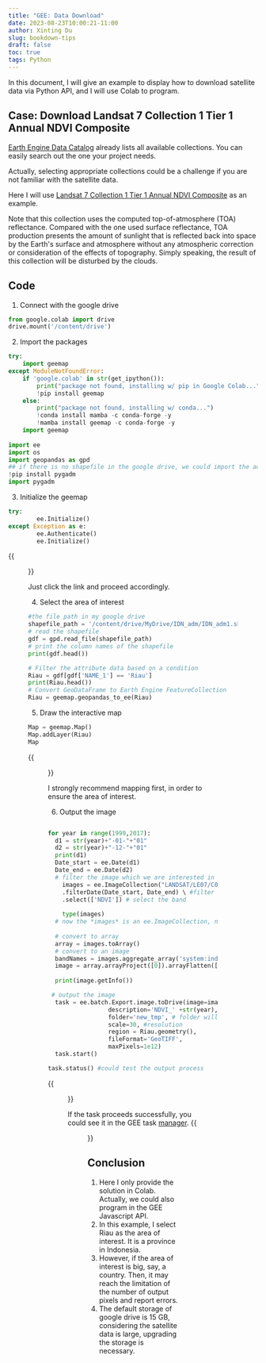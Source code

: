 ```yaml
---
title: "GEE: Data Download"
date: 2023-08-23T10:00:21-11:00
author: Xinting Du
slug: bookdown-tips
draft: false
toc: true
tags: Python
---
```




In this document, I will give an example to display how to download satellite data via Python API, and I will use Colab to program.

## Case: Download Landsat 7 Collection 1 Tier 1 Annual NDVI Composite

[Earth Engine Data Catalog](https://developers.google.com/earth-engine/datasets/catalog) already lists all available collections. You can easily search out the one your project needs. 

Actually, selecting appropriate collections could be a challenge if you are not familiar with the satellite data. 

Here I will use [Landsat 7 Collection 1 Tier 1 Annual NDVI Composite](https://developers.google.com/earth-engine/datasets/catalog/LANDSAT_LE07_C01_T1_ANNUAL_NDVI#bands) as an example.

Note that this collection uses the computed top-of-atmosphere (TOA) reflectance. Compared with the one used surface reflectance, TOA production presents the amount of sunlight that is reflected back into space by the Earth's surface and atmosphere without any atmospheric correction or consideration of the effects of topography. Simply speaking, the result of this collection will be disturbed by the clouds.

## Code

1. Connect with the google drive

```python
from google.colab import drive
drive.mount('/content/drive')
```
2. Import the packages

```python
try:
    import geemap
except ModuleNotFoundError:
    if 'google.colab' in str(get_ipython()):
        print("package not found, installing w/ pip in Google Colab...")
        !pip install geemap
    else:
        print("package not found, installing w/ conda...")
        !conda install mamba -c conda-forge -y
        !mamba install geemap -c conda-forge -y
    import geemap
    
import ee
import os
import geopandas as gpd
## if there is no shapefile in the google drive, we could import the administrative unit shapefile from package pygadm
!pip install pygadm 
import pygadm
``` 

3. Initialize the geemap

```python
try:
        ee.Initialize()
except Exception as e:
        ee.Authenticate()
        ee.Initialize()
```

{{<figure src="/media/en_blog/2023-08-23-GEE-2/pic1.png" caption="Authenticate" width="450">}}

Just click the link and proceed accordingly.

4. Select the area of interest

```python
#the file path in my google drive
shapefile_path = '/content/drive/MyDrive/IDN_adm/IDN_adm1.shp'  
# read the shapefile
gdf = gpd.read_file(shapefile_path) 
# print the column names of the shapefile
print(gdf.head()) 

# Filter the attribute data based on a condition
Riau = gdf[gdf['NAME_1'] == 'Riau']
print(Riau.head())
# Convert GeoDataFrame to Earth Engine FeatureCollection
Riau = geemap.geopandas_to_ee(Riau)
```

5. Draw the interactive map

```python
Map = geemap.Map()
Map.addLayer(Riau)
Map
```
{{<figure src="/media/en_blog/2023-08-23-GEE-2/pic2.png" caption="Map" width="450">}}

I strongly recommend mapping first, in order to ensure the area of interest. 

6. Output the image

```python

for year in range(1999,2017):
  d1 = str(year)+"-01-"+"01"
  d2 = str(year)+"-12-"+"01"
  print(d1)
  Date_start = ee.Date(d1)
  Date_end = ee.Date(d2)
  # filter the image which we are interested in
    images = ee.ImageCollection("LANDSAT/LE07/C01/T1_ANNUAL_NDVI") \ # import the ImageCollections
    .filterDate(Date_start, Date_end) \ #filter the date
    .select(['NDVI']) # select the band
  
    type(images)
  # now the *images* is an ee.ImageCollection, needs to be converted into ee.image
  
  # convert to array
  array = images.toArray()
  # convert to an image
  bandNames = images.aggregate_array('system:index')
  image = array.arrayProject([0]).arrayFlatten([bandNames])
  
  print(image.getInfo())

 # output the image
  task = ee.batch.Export.image.toDrive(image=image,
                 description='NDVI_' +str(year), # image name
                 folder='new_tmp', # folder will be automatically constructed in google drive
                 scale=30, #resolution
                 region = Riau.geometry(),
                 fileFormat='GeoTIFF',
                 maxPixels=1e12)
  task.start()
```

```python
task.status() #could test the output process
```
{{<figure src="/media/en_blog/2023-08-23-GEE-2/pic3.png" caption="Map" width="450">}}

If the task proceeds successfully, you could see it in the GEE task [manager](https://code.earthengine.google.com/tasks).
{{<figure src="/media/en_blog/2023-08-23-GEE-2/pic4.png" caption="Map" width="450">}}


## Conclusion

1. Here I only provide the solution in Colab. Actually, we could also program in the GEE Javascript API.
2. In this example, I select Riau as the area of interest. It is a province in Indonesia. 
3. However, if the area of interest is big, say, a country. Then, it may reach the limitation of the number of output pixels and report errors. 
4. The default storage of google drive is 15 GB, considering the satellite data is large, upgrading the storage is necessary.













